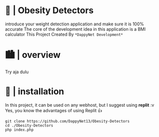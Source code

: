 # 🧮 | Obesity Detectors

introduce your weight detection application and make sure it is 100% accurate
The core of the development idea in this application is a BMI calculator
This Project Created By `*DappyNet Development*`

# 🏙 | overview

Try aja dulu

# 🔗 | installation

In this project, it can be used on any webhost, but I suggest using **replit** :v
Yes, you know the advantages of using Replit 👍
```
git clone https://github.com/DappyNet13/Obesity-Detectors
cd ./Obesity-Detectors
php index.php
```

